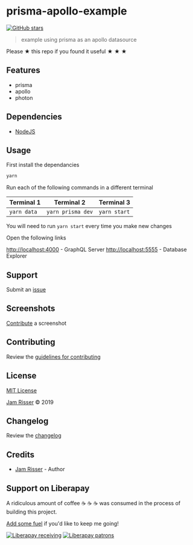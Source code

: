 # prisma-apollo-example

[![GitHub stars](https://img.shields.io/github/stars/codejamninja/prisma-apollo-example.svg?style=social&label=Stars)](https://github.com/codejamninja/prisma-apollo-example)

> example using prisma as an apollo datasource

Please ★ this repo if you found it useful ★ ★ ★

## Features

- prisma
- apollo
- photon

## Dependencies

- [NodeJS](https://nodejs.org)

## Usage

First install the dependancies

```sh
yarn
```

Run each of the following commands in a different terminal

| Terminal 1  | Terminal 2        | Terminal 3   |
| ----------- | ----------------- | ------------ |
| `yarn data` | `yarn prisma dev` | `yarn start` |

You will need to run `yarn start` every time you make new changes

Open the following links

[http://localhost:4000](http://localhost:4000) - GraphQL Server
[http://localhost:5555](http://localhost:5555) - Database Explorer

## Support

Submit an [issue](https://github.com/codejamninja/prisma-apollo-example/issues/new)

## Screenshots

[Contribute](https://github.com/codejamninja/prisma-apollo-example/blob/master/CONTRIBUTING.md) a screenshot

## Contributing

Review the [guidelines for contributing](https://github.com/codejamninja/prisma-apollo-example/blob/master/CONTRIBUTING.md)

## License

[MIT License](https://github.com/codejamninja/prisma-apollo-example/blob/master/LICENSE)

[Jam Risser](https://codejam.ninja) © 2019

## Changelog

Review the [changelog](https://github.com/codejamninja/prisma-apollo-example/blob/master/CHANGELOG.md)

## Credits

- [Jam Risser](https://codejam.ninja) - Author

## Support on Liberapay

A ridiculous amount of coffee ☕ ☕ ☕ was consumed in the process of building this project.

[Add some fuel](https://liberapay.com/codejamninja/donate) if you'd like to keep me going!

[![Liberapay receiving](https://img.shields.io/liberapay/receives/codejamninja.svg?style=flat-square)](https://liberapay.com/codejamninja/donate)
[![Liberapay patrons](https://img.shields.io/liberapay/patrons/codejamninja.svg?style=flat-square)](https://liberapay.com/codejamninja/donate)
